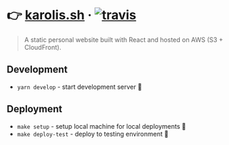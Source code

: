 # :point_right: [karolis.sh](https://karolis.sh/) &middot; [![travis](https://travis-ci.org/buz-zard/kode.lt.svg?branch=master)](https://travis-ci.org/tanhauhau/awesome-project)

> A static personal website built with React and hosted on AWS (S3 +
> CloudFront).

## Development

* `yarn develop` - start development server :construction:

## Deployment

* `make setup` - setup local machine for local deployments :wrench:
* `make deploy-test` - deploy to testing environment :rocket:
